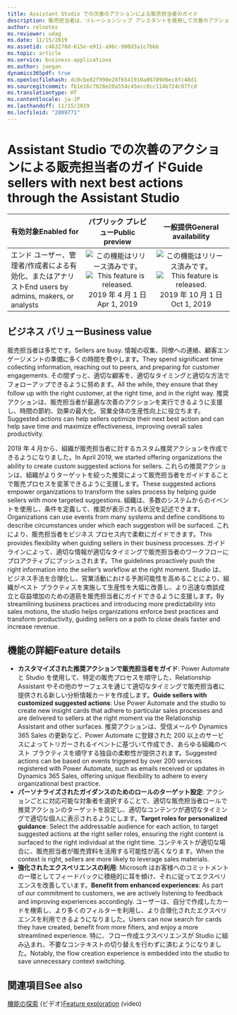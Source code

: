 ```yaml
---
title: Assistant Studio での次善のアクションによる販売担当者のガイド
description: 販売担当者は、リレーションシップ アシスタントを使用して次善のアクションを見つけることができます。 Assistant Studio を使用することで、組織はビジネス ニーズに合わせてこれらのアクションを調整できます。 この機能は、2019 年リリース ウェーブ 2 で一般提供されます。
author: relnotes
ms.reviewer: udag
ms.date: 11/15/2019
ms.assetid: c463278d-615e-e911-a96c-000d3a1c7bbb
ms.topic: article
ms.service: business-applications
ms.author: joegan
dynamics365pdf: true
ms.openlocfilehash: dc0cbe82f990e28f6541910a86709d6ec8fc48d1
ms.sourcegitcommit: fb1e16c7028e20a554c45ecc0cc114b724c87fcd
ms.translationtype: HT
ms.contentlocale: ja-JP
ms.lasthandoff: 11/15/2019
ms.locfileid: "2809771"
---
```

# <a name="guide-sellers-with-next-best-actions-through-the-assistant-studio"></a><span data-ttu-id="1d7cf-105">Assistant Studio での次善のアクションによる販売担当者のガイド</span><span class="sxs-lookup"><span data-stu-id="1d7cf-105">Guide sellers with next best actions through the Assistant Studio</span></span>


| <span data-ttu-id="1d7cf-106">有効対象</span><span class="sxs-lookup"><span data-stu-id="1d7cf-106">Enabled for</span></span>    |  <span data-ttu-id="1d7cf-107">パブリック プレビュー</span><span class="sxs-lookup"><span data-stu-id="1d7cf-107">Public preview</span></span> | <span data-ttu-id="1d7cf-108">一般提供</span><span class="sxs-lookup"><span data-stu-id="1d7cf-108">General availability</span></span> | 
| ---------- | :----------: |:----------: |
|<span data-ttu-id="1d7cf-109">エンド ユーザー、管理者/作成者による有効化、またはアナリスト</span><span class="sxs-lookup"><span data-stu-id="1d7cf-109">End users by admins, makers, or analysts</span></span>|<span data-ttu-id="1d7cf-110">![この機能はリリース済みです。](/dynamics365-release-plan/media/green-checkmark.png "この機能はリリース済みです。")</span><span class="sxs-lookup"><span data-stu-id="1d7cf-110">![This feature is released.](/dynamics365-release-plan/media/green-checkmark.png "This feature is released.")</span></span> <span data-ttu-id="1d7cf-111">2019 年 4 月 1 日</span><span class="sxs-lookup"><span data-stu-id="1d7cf-111">Apr 1, 2019</span></span>| <span data-ttu-id="1d7cf-112">![この機能はリリース済みです。](/dynamics365-release-plan/media/green-checkmark.png "この機能はリリース済みです。")</span><span class="sxs-lookup"><span data-stu-id="1d7cf-112">![This feature is released.](/dynamics365-release-plan/media/green-checkmark.png "This feature is released.")</span></span> <span data-ttu-id="1d7cf-113">2019 年 10 月 1 日</span><span class="sxs-lookup"><span data-stu-id="1d7cf-113">Oct 1, 2019</span></span>|


## <a name="business-value"></a><span data-ttu-id="1d7cf-114">ビジネス バリュー</span><span class="sxs-lookup"><span data-stu-id="1d7cf-114">Business value</span></span>
<!-- bv start -->
<span data-ttu-id="1d7cf-115">販売担当者は多忙です。</span><span class="sxs-lookup"><span data-stu-id="1d7cf-115">Sellers are busy.</span></span> <span data-ttu-id="1d7cf-116">情報の収集、同僚への連絡、顧客エンゲージメントの準備に多くの時間を費やします。</span><span class="sxs-lookup"><span data-stu-id="1d7cf-116">They spend significant time collecting information, reaching out to peers, and preparing for customer engagements.</span></span> <span data-ttu-id="1d7cf-117">その間ずっと、適切な顧客を、適切なタイミングと適切な方法でフォローアップできるように努めます。</span><span class="sxs-lookup"><span data-stu-id="1d7cf-117">All the while, they ensure that they follow up with the right customer, at the right time, and in the right way.</span></span> <span data-ttu-id="1d7cf-118">推奨アクションは、販売担当者が最適な次善のアクションを実行できるように支援し、時間の節約、効果の最大化、営業全体の生産性向上に役立ちます。</span><span class="sxs-lookup"><span data-stu-id="1d7cf-118">Suggested actions can help sellers optimize their next best action and can help save time and maximize effectiveness, improving overall sales productivity.</span></span>

<span data-ttu-id="1d7cf-119">2019 年 4 月から、組織が販売担当者に対するカスタム推奨アクションを作成できるようになりました。</span><span class="sxs-lookup"><span data-stu-id="1d7cf-119">In April 2019, we started offering organizations the ability to create custom suggested actions for sellers.</span></span> <span data-ttu-id="1d7cf-120">これらの推奨アクションは、組織がよりターゲットを絞った推奨によって販売担当者をガイドすることで販売プロセスを変革できるように支援します。</span><span class="sxs-lookup"><span data-stu-id="1d7cf-120">These suggested actions empower organizations to transform the sales process by helping guide sellers with more targeted suggestions.</span></span> <span data-ttu-id="1d7cf-121">組織は、多数のシステムからのイベントを使用し、条件を定義して、推奨が表示される状況を記述できます。</span><span class="sxs-lookup"><span data-stu-id="1d7cf-121">Organizations can use events from many systems and define conditions to describe circumstances under which each suggestion will be surfaced.</span></span> <span data-ttu-id="1d7cf-122">これにより、販売担当者をビジネス プロセス内で柔軟にガイドできます。</span><span class="sxs-lookup"><span data-stu-id="1d7cf-122">This provides flexibility when guiding sellers in their business processes.</span></span> <span data-ttu-id="1d7cf-123">ガイドラインによって、適切な情報が適切なタイミングで販売担当者のワークフローにプロアクティブにプッシュされます。</span><span class="sxs-lookup"><span data-stu-id="1d7cf-123">The guidelines proactively push the right information into the seller’s workflow at the right moment.</span></span> <span data-ttu-id="1d7cf-124">Studio は、ビジネス手法を合理化し、営業活動における予測可能性を高めることにより、組織がベスト プラクティスを実施して生産性を大幅に改善し、より迅速な商談成立と収益増加のための道筋を販売担当者にガイドできるように支援します。</span><span class="sxs-lookup"><span data-stu-id="1d7cf-124">By streamlining business practices and introducing more predictability into sales motions, the studio helps organizations enforce best practices and transform productivity, guiding sellers on a path to close deals faster and increase revenue.</span></span>
<!-- bv end -->



## <a name="feature-details"></a><span data-ttu-id="1d7cf-125">機能の詳細</span><span class="sxs-lookup"><span data-stu-id="1d7cf-125">Feature details</span></span>
<!--feature detail start -->
- <span data-ttu-id="1d7cf-126">**カスタマイズされた推奨アクションで販売担当者をガイド**: Power Automate と Studio を使用して、特定の販売プロセスを順守した、Relationship Assistant やその他のサーフェスを通じて適切なタイミングで販売担当者に提供される新しい分析情報カードを作成します。</span><span class="sxs-lookup"><span data-stu-id="1d7cf-126">**Guide sellers with customized suggested actions**: Use Power Automate and the studio to create new insight cards that adhere to particular sales processes and are delivered to sellers at the right moment via the Relationship Assistant and other surfaces.</span></span> <span data-ttu-id="1d7cf-127">推奨アクションは、受信メールや Dynamics 365 Sales の更新など、Power Automate に登録された 200 以上のサービスによってトリガーされるイベントに基づいて作成でき、あらゆる組織のベスト プラクティスを順守する独自の柔軟性が提供されます。</span><span class="sxs-lookup"><span data-stu-id="1d7cf-127">Suggested actions can be based on events triggered by over 200 services registered with Power Automate, such as emails received or updates in Dynamics 365 Sales, offering unique flexibility to adhere to every organizational best practice.</span></span>
- <span data-ttu-id="1d7cf-128">**パーソナライズされたガイダンスのためのロールのターゲット設定**: アクションごとに対応可能な対象者を選択することで、適切な販売担当者ロールで推奨アクションのターゲットを設定し、適切なコンテンツが適切なタイミングで適切な個人に表示されるようにします。</span><span class="sxs-lookup"><span data-stu-id="1d7cf-128">**Target roles for personalized guidance**: Select the addressable audience for each action, to target suggested actions at the right seller roles, ensuring the right content is surfaced to the right individual at the right time.</span></span> <span data-ttu-id="1d7cf-129">コンテキストが適切な場合に、販売担当者が販売資料を活用する可能性が高くなります。</span><span class="sxs-lookup"><span data-stu-id="1d7cf-129">When the context is right, sellers are more likely to leverage sales materials.</span></span>
- <span data-ttu-id="1d7cf-130">**強化されたエクスペリエンスの利用**: Microsoft はお客様へのコミットメントの一環としてフィードバックに積極的に耳を傾け、それに従ってエクスペリエンスを改善しています。</span><span class="sxs-lookup"><span data-stu-id="1d7cf-130">**Benefit from enhanced experiences**: As part of our commitment to customers, we are actively listening to feedback and improving experiences accordingly.</span></span> <span data-ttu-id="1d7cf-131">ユーザーは、自分で作成したカードを検索し、より多くのフィルターを利用し、より合理化されたエクスペリエンスを利用できるようになりました。</span><span class="sxs-lookup"><span data-stu-id="1d7cf-131">Users can now search for cards they have created, benefit from more filters, and enjoy a more streamlined experience.</span></span> <span data-ttu-id="1d7cf-132">特に、フロー作成エクスペリエンスが Studio に組み込まれ、不要なコンテキストの切り替えを行わずに済むようになりました。</span><span class="sxs-lookup"><span data-stu-id="1d7cf-132">Notably, the flow creation experience is embedded into the studio to save unnecessary context switching.</span></span>
<!--feature detail end -->










## <a name="see-also"></a><span data-ttu-id="1d7cf-133">関連項目</span><span class="sxs-lookup"><span data-stu-id="1d7cf-133">See also</span></span>
<span data-ttu-id="1d7cf-134">[機能の探索](https://aka.ms/ROGSI19RW2ROV2) (ビデオ)</span><span class="sxs-lookup"><span data-stu-id="1d7cf-134">[Feature exploration](https://aka.ms/ROGSI19RW2ROV2) (video)</span></span>
